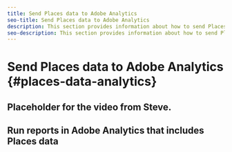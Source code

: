 ```yaml
---
title: Send Places data to Adobe Analytics
seo-title: Send Places data to Adobe Analytics
description: This section provides information about how to send Places data to Analytics.
seo-description: This section provides information about how to send Places data to Analytics. 
---
```


# Send Places data to Adobe Analytics {#places-data-analytics}



## Placeholder for the video from Steve.



## Run reports in Adobe Analytics that includes Places data 